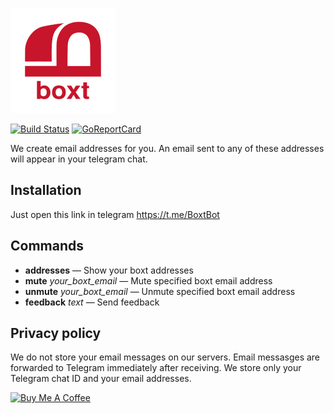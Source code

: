 ![](res/boxt168x168.png)

[![Build Status](https://travis-ci.org/igrmk/boxt.png)](https://travis-ci.org/igrmk/boxt)
[![GoReportCard](http://goreportcard.com/badge/igrmk/boxt)](http://goreportcard.com/report/igrmk/boxt)

We create email addresses for you. An email sent to any of these addresses will appear in your telegram chat.

Installation
------------

Just open this link in telegram https://t.me/BoxtBot

Commands
--------

* __addresses__ — Show your boxt addresses
* __mute__ _your_boxt_email_ — Mute specified boxt email address
* __unmute__ _your_boxt_email_ — Unmute specified boxt email address
* __feedback__ _text_ — Send feedback


Privacy policy
--------------

We do not store your email messages on our servers.
Email messasges are forwarded to Telegram immediately after receiving.
We store only your Telegram chat ID and your email addresses.

<a href="https://www.buymeacoffee.com/J3b15eI" target="_blank"><img src="https://www.buymeacoffee.com/assets/img/custom_images/orange_img.png" alt="Buy Me A Coffee"></a>
